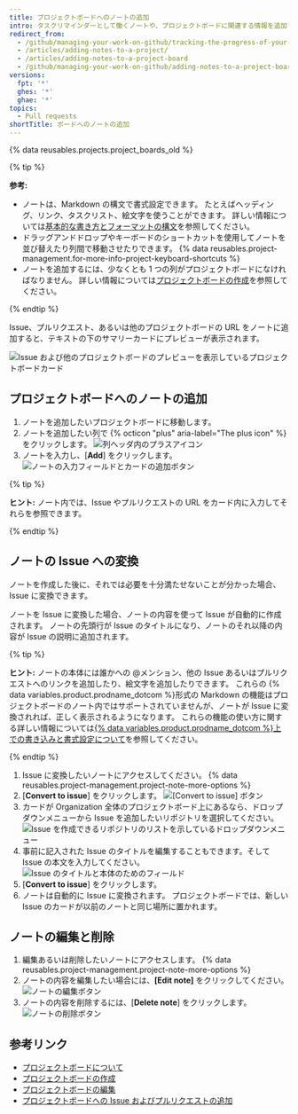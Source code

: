 ```yaml
---
title: プロジェクトボードへのノートの追加
intro: タスクリマインダーとして働くノートや、プロジェクトボードに関連する情報を追加するためのノートをプロジェクトボードに追加できます。
redirect_from:
  - /github/managing-your-work-on-github/tracking-the-progress-of-your-work-with-project-boards/adding-notes-to-a-project-board
  - /articles/adding-notes-to-a-project/
  - /articles/adding-notes-to-a-project-board
  - /github/managing-your-work-on-github/adding-notes-to-a-project-board
versions:
  fpt: '*'
  ghes: '*'
  ghae: '*'
topics:
  - Pull requests
shortTitle: ボードへのノートの追加
---
```


{% data reusables.projects.project_boards_old %}

{% tip %}

**参考:**
- ノートは、Markdown の構文で書式設定できます。 たとえばヘッディング、リンク、タスクリスト、絵文字を使うことができます。 詳しい情報については[基本的な書き方とフォーマットの構文](/articles/basic-writing-and-formatting-syntax)を参照してください。
- ドラッグアンドドロップやキーボードのショートカットを使用してノートを並び替えたり列間で移動させたりできます。 {% data reusables.project-management.for-more-info-project-keyboard-shortcuts %}
- ノートを追加するには、少なくとも 1 つの列がプロジェクトボードになければなりません。 詳しい情報については[プロジェクトボードの作成](/articles/creating-a-project-board)を参照してください。

{% endtip %}

Issue、プルリクエスト、あるいは他のプロジェクトボードの URL をノートに追加すると、テキストの下のサマリーカードにプレビューが表示されます。

![Issue および他のプロジェクトボードのプレビューを表示しているプロジェクトボードカード](/assets/images/help/projects/note-with-summary-card.png)

## プロジェクトボードへのノートの追加

1. ノートを追加したいプロジェクトボードに移動します。
2. ノートを追加したい列で {% octicon "plus" aria-label="The plus icon" %} をクリックします。 ![列ヘッダ内のプラスアイコン](/assets/images/help/projects/add-note-button.png)
3. ノートを入力し、[**Add**] をクリックします。 ![ノートの入力フィールドとカードの追加ボタン](/assets/images/help/projects/create-and-add-note-button.png)

  {% tip %}

  **ヒント:** ノート内では、Issue やプルリクエストの URL をカード内に入力してそれらを参照できます。

  {% endtip %}

## ノートの Issue への変換

ノートを作成した後に、それでは必要を十分満たせないことが分かった場合、Issue に変換できます。

ノートを Issue に変換した場合、ノートの内容を使って Issue が自動的に作成されます。 ノートの先頭行が Issue のタイトルになり、ノートのそれ以降の内容が Issue の説明に追加されます。

{% tip %}

**ヒント:** ノートの本体には誰かへの @メンション、他の Issue あるいはプルリクエストへのリンクを追加したり、絵文字を追加したりできます。 これらの {% data variables.product.prodname_dotcom %}形式の Markdown の機能はプロジェクトボードのノート内ではサポートされていませんが、ノートが Issue に変換されれば、正しく表示されるようになります。 これらの機能の使い方に関する詳しい情報については[{% data variables.product.prodname_dotcom %}上での書き込みと書式設定について](/articles/about-writing-and-formatting-on-github)を参照してください。

{% endtip %}

1. Issue に変換したいノートにアクセスしてください。
{% data reusables.project-management.project-note-more-options %}
3. [**Convert to issue**] をクリックします。 ![[Convert to issue] ボタン](/assets/images/help/projects/convert-to-issue.png)
4. カードが Organization 全体のプロジェクトボード上にあるなら、ドロップダウンメニューから Issue を追加したいリポジトリを選択してください。 ![Issue を作成できるリポジトリのリストを示しているドロップダウンメニュー](/assets/images/help/projects/convert-note-choose-repository.png)
5. 事前に記入された Issue のタイトルを編集することもできます。そして Issue の本文を入力してください。 ![Issue のタイトルと本体のためのフィールド](/assets/images/help/projects/convert-note-issue-title-body.png)
6. [**Convert to issue**] をクリックします。
7. ノートは自動的に Issue に変換されます。 プロジェクトボードでは、新しい Issue のカードが以前のノートと同じ場所に置かれます。

## ノートの編集と削除

1. 編集あるいは削除したいノートにアクセスします。
{% data reusables.project-management.project-note-more-options %}
3. ノートの内容を編集したい場合には、**[Edit note]** をクリックしてください。 ![ノートの編集ボタン](/assets/images/help/projects/edit-note.png)
4. ノートの内容を削除するには、[**Delete note**] をクリックします。 ![ノートの削除ボタン](/assets/images/help/projects/delete-note.png)

## 参考リンク

- [プロジェクトボードについて](/articles/about-project-boards)
- [プロジェクトボードの作成](/articles/creating-a-project-board)
- [プロジェクトボードの編集](/articles/editing-a-project-board)
- [プロジェクトボードへの Issue およびプルリクエストの追加](/articles/adding-issues-and-pull-requests-to-a-project-board)
